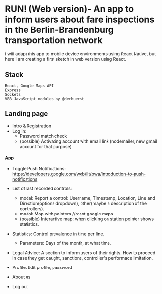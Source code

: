 # RUN! (Web version)- An app to inform users about fare inspections in the Berlin-Brandenburg transportation network

I will adapt this app to mobile device environments using React Native, but here I am creating a first sketch in web version using React.

## Stack
    React, Google Maps API
    Express
    Sockets
    VBB JavaScript modules by @derhuerst
    
## Landing page

-   Intro & Registration
-   Log in:
    -   Password match check
    -   (possible) Activating account with email link (nodemailer, new gmail account for that purpose)

#### App

-   Toggle Push Notifications: https://developers.google.com/web/ilt/pwa/introduction-to-push-notifications

*   List of last recorded controls:

    -   modal: Report a control: Username, Timestamp, Location, Line and Direction(options dropdown), other(maybe a description of the controllers).
    -   modal: Map with pointers //react google maps
    -   (possible) Interactive map: when clicking on station pointer shows statistics.

*   Statistics: Control prevalence in time per line.

    -   Parameters: Days of the month, at what time.

*   Legal Advice: A section to inform users of their rights. How to proceed in case they get caught, sanctions, controller's performace limitation.

*   Profile: Edit profile, password

*   About us

*   Log out
